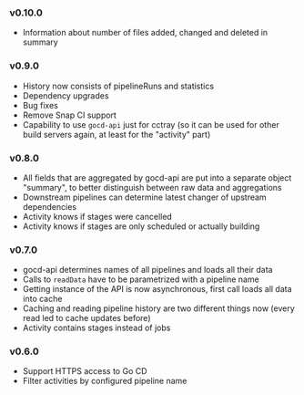
### v0.10.0

* Information about number of files added, changed and deleted in summary

### v0.9.0

* History now consists of pipelineRuns and statistics
* Dependency upgrades
* Bug fixes
* Remove Snap CI support
* Capability to use `gocd-api` just for cctray (so it can be used for other build servers again, at least for the "activity" part)

### v0.8.0

* All fields that are aggregated by gocd-api are put into a separate object "summary", to better distinguish between raw data and aggregations
* Downstream pipelines can determine latest changer of upstream dependencies
* Activity knows if stages were cancelled
* Activity knows if stages are only scheduled or actually building

### v0.7.0

* gocd-api determines names of all pipelines and loads all their data
* Calls to `readData` have to be parametrized with a pipeline name
* Getting instance of the API is now asynchronous, first call loads all data into cache
* Caching and reading pipeline history are two different things now (every read led to cache updates before)
* Activity contains stages instead of jobs

### v0.6.0
* Support HTTPS access to Go CD
* Filter activities by configured pipeline name
